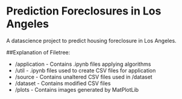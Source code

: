 # Prediction Foreclosures in Los Angeles
A datascience project to predict housing foreclosure in Los Angeles.

##Explanation of Filetree:
* /application - Contains .ipynb files applying algorithms
* /util - .ipynb files used to create CSV files for application
* /source - Contains unaltered CSV files used in /dataset
* /dataset - Contains modified CSV files
* /plots - Contains images generated by MatPlotLib
